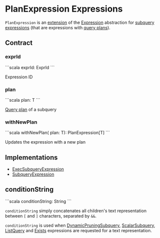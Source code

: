# PlanExpression Expressions

`PlanExpression` is an [extension](#contract) of the [Expression](Expression.md) abstraction for [subquery expressions](#implementations) (that are expressions with [query plans](#plan)).

## Contract

### exprId

 <span id="exprId">
```scala
exprId: ExprId
```

Expression ID

### plan

 <span id="plan">
```scala
plan: T
```

[Query plan](../catalyst/QueryPlan.md) of a subquery

### withNewPlan

 <span id="withNewPlan">
```scala
withNewPlan(
  plan: T): PlanExpression[T]
```

Updates the expression with a new plan

## Implementations

* [ExecSubqueryExpression](ExecSubqueryExpression.md)
* [SubqueryExpression](SubqueryExpression.md)

## conditionString

<span id="conditionString">
```scala
conditionString: String
```

`conditionString` simply concatenates all children's text representation between `[` and `]` characters, separated by `&&`.

`conditionString` is used when [DynamicPruningSubquery](DynamicPruningSubquery.md#toString), [ScalarSubquery](ScalarSubquery.md#toString), [ListQuery](ListQuery.md#toString) and [Exists](Exists.md#toString) expressions are requested for a text representation.
